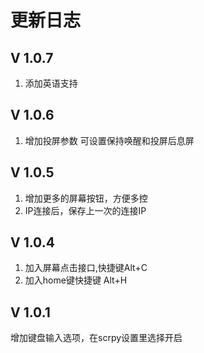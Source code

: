 # 更新日志
## V 1.0.7
1. 添加英语支持

## V 1.0.6
1. 增加投屏参数 可设置保持唤醒和投屏后息屏

## V 1.0.5
1. 增加更多的屏幕按钮，方便多控
2. IP连接后，保存上一次的连接IP


## V 1.0.4
1. 加入屏幕点击接口,快捷键Alt+C
2. 加入home键快捷键 Alt+H


## V 1.0.1
增加键盘输入选项，在scrpy设置里选择开启